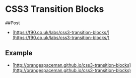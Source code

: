# CSS3 Transition Blocks

##Post

 - [https://f90.co.uk/labs/css3-transition-blocks/](https://f90.co.uk/labs/css3-transition-blocks/)

## Example

 - [http://orangespaceman.github.io/css3-transition-blocks](http://orangespaceman.github.io/css3-transition-blocks)
